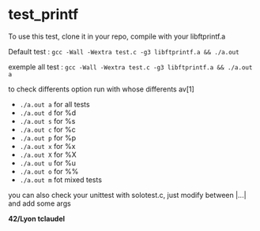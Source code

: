 # test_printf

To use this test, clone it in your repo, compile with your libftprintf.a

Default test : `gcc -Wall -Wextra test.c -g3 libftprintf.a && ./a.out`

exemple all test : `gcc -Wall -Wextra test.c -g3 libftprintf.a && ./a.out a`

to check differents option run with whose differents av[1] 

- `./a.out a` for all tests
- `./a.out d` for %d
- `./a.out s` for %s
- `./a.out c` for %c
- `./a.out p` for %p
- `./a.out x` for %x
- `./a.out X` for %X
- `./a.out u` for %u
- `./a.out o` for %%
- `./a.out m` fot mixed tests

you can also check your unittest with solotest.c, just modify between |...| and add some args

**42/Lyon tclaudel**
